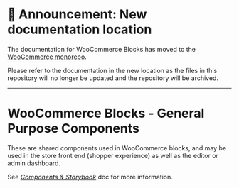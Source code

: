# 📣 Announcement: New documentation location

The documentation for WooCommerce Blocks has moved to the [WooCommerce monorepo](https://github.com/woocommerce/woocommerce/tree/trunk/plugins/woocommerce-blocks/docs/).

Please refer to the documentation in the new location as the files in this repository will no longer be updated and the repository will be archived.

---

# WooCommerce Blocks - General Purpose Components

These are shared components used in WooCommerce blocks, and may be used in the store front end (shopper experience) as well as the editor or admin dashboard.

See [_Components & Storybook_](../../../../docs/contributors/storybook-and-components.md) doc for more information.
